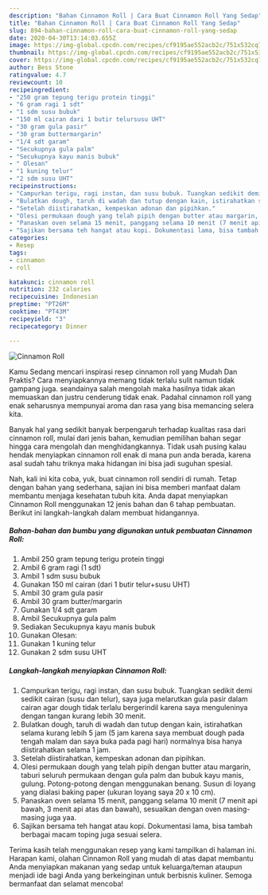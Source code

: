 ```yaml
---
description: "Bahan Cinnamon Roll | Cara Buat Cinnamon Roll Yang Sedap"
title: "Bahan Cinnamon Roll | Cara Buat Cinnamon Roll Yang Sedap"
slug: 894-bahan-cinnamon-roll-cara-buat-cinnamon-roll-yang-sedap
date: 2020-04-30T13:14:03.655Z
image: https://img-global.cpcdn.com/recipes/cf9195ae552acb2c/751x532cq70/cinnamon-roll-foto-resep-utama.jpg
thumbnail: https://img-global.cpcdn.com/recipes/cf9195ae552acb2c/751x532cq70/cinnamon-roll-foto-resep-utama.jpg
cover: https://img-global.cpcdn.com/recipes/cf9195ae552acb2c/751x532cq70/cinnamon-roll-foto-resep-utama.jpg
author: Bess Stone
ratingvalue: 4.7
reviewcount: 10
recipeingredient:
- "250 gram tepung terigu protein tinggi"
- "6 gram ragi 1 sdt"
- "1 sdm susu bubuk"
- "150 ml cairan dari 1 butir telursusu UHT"
- "30 gram gula pasir"
- "30 gram buttermargarin"
- "1/4 sdt garam"
- "Secukupnya gula palm"
- "Secukupnya kayu manis bubuk"
- " Olesan"
- "1 kuning telur"
- "2 sdm susu UHT"
recipeinstructions:
- "Campurkan terigu, ragi instan, dan susu bubuk. Tuangkan sedikit demi sedikit cairan (susu dan telur), saya juga melarutkan gula pasir dalam cairan agar dough tidak terlalu bergerindil karena saya menguleninya dengan tangan kurang lebih 30 menit."
- "Bulatkan dough, taruh di wadah dan tutup dengan kain, istirahatkan selama kurang lebih 5 jam (5 jam karena saya membuat dough pada tengah malam dan saya buka pada pagi hari) normalnya bisa hanya diistirahatkan selama 1 jam."
- "Setelah diistirahatkan, kempeskan adonan dan pipihkan."
- "Olesi permukaan dough yang telah pipih dengan butter atau margarin, taburi seluruh permukaan dengan gula palm dan bubuk kayu manis, gulung. Potong-potong dengan menggunakan benang. Susun di loyang yang dialasi baking paper (ukuran loyang saya 20 x 10 cm)."
- "Panaskan oven selama 15 menit, panggang selama 10 menit (7 menit api bawah, 3 menit api atas dan bawah), sesuaikan dengan oven masing-masing juga yaa."
- "Sajikan bersama teh hangat atau kopi. Dokumentasi lama, bisa tambah berbagai macam toping juga sesuai selera."
categories:
- Resep
tags:
- cinnamon
- roll

katakunci: cinnamon roll 
nutrition: 232 calories
recipecuisine: Indonesian
preptime: "PT26M"
cooktime: "PT43M"
recipeyield: "3"
recipecategory: Dinner

---
```



![Cinnamon Roll](https://img-global.cpcdn.com/recipes/cf9195ae552acb2c/751x532cq70/cinnamon-roll-foto-resep-utama.jpg)

Kamu Sedang mencari inspirasi resep cinnamon roll yang Mudah Dan Praktis? Cara menyiapkannya memang tidak terlalu sulit namun tidak gampang juga. seandainya salah mengolah maka hasilnya tidak akan memuaskan dan justru cenderung tidak enak. Padahal cinnamon roll yang enak seharusnya mempunyai aroma dan rasa yang bisa memancing selera kita.



Banyak hal yang sedikit banyak berpengaruh terhadap kualitas rasa dari cinnamon roll, mulai dari jenis bahan, kemudian pemilihan bahan segar hingga cara mengolah dan menghidangkannya. Tidak usah pusing kalau hendak menyiapkan cinnamon roll enak di mana pun anda berada, karena asal sudah tahu triknya maka hidangan ini bisa jadi suguhan spesial.


Nah, kali ini kita coba, yuk, buat cinnamon roll sendiri di rumah. Tetap dengan bahan yang sederhana, sajian ini bisa memberi manfaat dalam membantu menjaga kesehatan tubuh kita. Anda dapat menyiapkan Cinnamon Roll menggunakan 12 jenis bahan dan 6 tahap pembuatan. Berikut ini langkah-langkah dalam membuat hidangannya.

<!--inarticleads1-->

##### Bahan-bahan dan bumbu yang digunakan untuk pembuatan Cinnamon Roll:

1. Ambil 250 gram tepung terigu protein tinggi
1. Ambil 6 gram ragi (1 sdt)
1. Ambil 1 sdm susu bubuk
1. Gunakan 150 ml cairan (dari 1 butir telur+susu UHT)
1. Ambil 30 gram gula pasir
1. Ambil 30 gram butter/margarin
1. Gunakan 1/4 sdt garam
1. Ambil Secukupnya gula palm
1. Sediakan Secukupnya kayu manis bubuk
1. Gunakan  Olesan:
1. Gunakan 1 kuning telur
1. Gunakan 2 sdm susu UHT




<!--inarticleads2-->

##### Langkah-langkah menyiapkan Cinnamon Roll:

1. Campurkan terigu, ragi instan, dan susu bubuk. Tuangkan sedikit demi sedikit cairan (susu dan telur), saya juga melarutkan gula pasir dalam cairan agar dough tidak terlalu bergerindil karena saya menguleninya dengan tangan kurang lebih 30 menit.
1. Bulatkan dough, taruh di wadah dan tutup dengan kain, istirahatkan selama kurang lebih 5 jam (5 jam karena saya membuat dough pada tengah malam dan saya buka pada pagi hari) normalnya bisa hanya diistirahatkan selama 1 jam.
1. Setelah diistirahatkan, kempeskan adonan dan pipihkan.
1. Olesi permukaan dough yang telah pipih dengan butter atau margarin, taburi seluruh permukaan dengan gula palm dan bubuk kayu manis, gulung. Potong-potong dengan menggunakan benang. Susun di loyang yang dialasi baking paper (ukuran loyang saya 20 x 10 cm).
1. Panaskan oven selama 15 menit, panggang selama 10 menit (7 menit api bawah, 3 menit api atas dan bawah), sesuaikan dengan oven masing-masing juga yaa.
1. Sajikan bersama teh hangat atau kopi. Dokumentasi lama, bisa tambah berbagai macam toping juga sesuai selera.




Terima kasih telah menggunakan resep yang kami tampilkan di halaman ini. Harapan kami, olahan Cinnamon Roll yang mudah di atas dapat membantu Anda menyiapkan makanan yang sedap untuk keluarga/teman ataupun menjadi ide bagi Anda yang berkeinginan untuk berbisnis kuliner. Semoga bermanfaat dan selamat mencoba!
